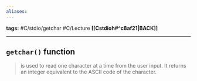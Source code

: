 ```yaml
---
aliases:
---
```

**tags:** #C/stdio/getchar #C/Lecture
**[[Cstdioh#^c8af21|BACK]]**

---
## `getchar()` function
> is used to read one character at a time from the user input.
> It returns an integer equivalent to the ASCII code of the character.